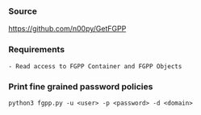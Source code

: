 ### Source
https://github.com/n00py/GetFGPP

### Requirements
```
- Read access to FGPP Container and FGPP Objects
```

### Print fine grained password policies
```
python3 fgpp.py -u <user> -p <password> -d <domain>
```

